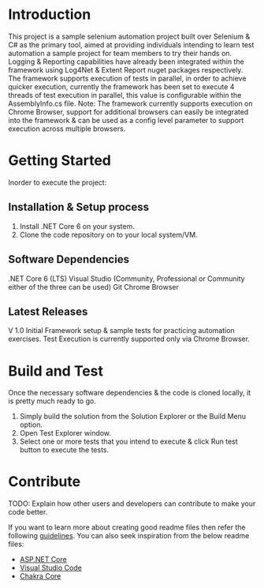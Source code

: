 # Introduction 
This project is a sample selenium automation project built over Selenium & C# as the primary tool, aimed at providing individuals intending to learn test automation a sample project for team members to try their hands on. Logging & Reporting capabilities have already been integrated within the framework using Log4Net & Extent Report nuget packages respectively. 
The framework supports execution of tests in parallel, in order to achieve quicker execution, currently the framework has been set to execute 4 threads of test execution in parallel, this value is configurable within the AssemblyInfo.cs file.
Note: The framework currently supports execution on Chrome Browser, support for additional browsers can easily be integrated into the framework & can be used as a config level parameter to support execution across multiple browsers.

# Getting Started
Inorder to execute the project:
## Installation & Setup process
1. Install .NET Core 6 on your system.
2. Clone the code repository on to your local system/VM.

## Software Dependencies
.NET Core 6 (LTS)
Visual Studio (Community, Professional or Community either of the three can be used)
Git
Chrome Browser

## Latest Releases
V 1.0 Initial Framework setup & sample tests for practicing automation exercises. Test Execution is currently supported only via Chrome Browser.

# Build and Test
Once the necessary software dependencies & the code is cloned locally, it is pretty much ready to go. 
1. Simply build the solution from the Solution Explorer or the Build Menu option.
2. Open Test Explorer window.
3. Select one or more tests that you intend to execute & click Run test button to execute the tests.

# Contribute
TODO: Explain how other users and developers can contribute to make your code better. 

If you want to learn more about creating good readme files then refer the following [guidelines](https://docs.microsoft.com/en-us/azure/devops/repos/git/create-a-readme?view=azure-devops). You can also seek inspiration from the below readme files:
- [ASP.NET Core](https://github.com/aspnet/Home)
- [Visual Studio Code](https://github.com/Microsoft/vscode)
- [Chakra Core](https://github.com/Microsoft/ChakraCore)